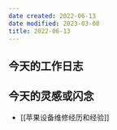 ```yaml
---
date created: 2022-06-13
date modified: 2023-03-08
title: 2022-06-13
---
```


## 今天的工作日志

## 今天的灵感或闪念

- [[苹果设备维修经历和经验]]
